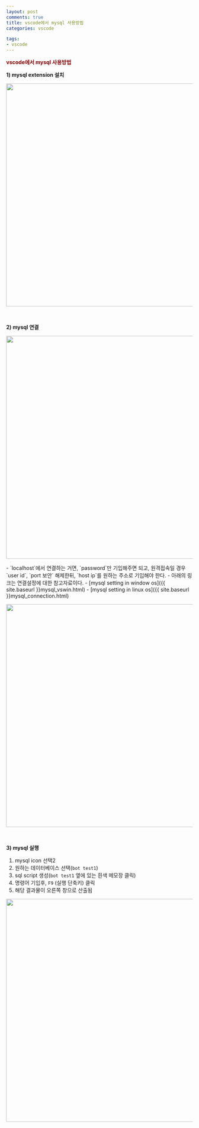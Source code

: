 ```yaml
---
layout: post
comments: true
title: vscode에서 mysql 사용방법
categories: vscode

tags:
- vscode
---
```


**<span style='color:DarkRed'>vscode에서 mysql 사용방법</span>**

**1) mysql extension 설치**

<p align="center"><img width="600" height="auto" src="../assets/figure/mysql.png"></p>


<br>

**2) mysql 연결**

<p align="center"><img width="600" height="auto" src="../assets/figure/mysql_connect.png"></p>
- `localhost`에서 연결하는 거면, `password`만 기입해주면 되고, 원격접속일 경우 `user id`, `port 보안` 해제한뒤, `host ip`를 원하는 주소로 기입해야 한다.
- 아래의 링크는 연결설정에 대한 참고자료이다.
    - [mysql setting in window os]({{ site.baseurl }}mysql_vswin.html)
    - [mysql setting in linux os]({{ site.baseurl }}mysql_connection.html)

<p align="center"><img width="600" height="auto" src="../assets/figure/mysql_connect_2.png"></p>

<br>

**3) mysql 실행**

1. mysql icon 선택2
2. 원하는 데이터베이스 선택(`bot test1`)
3. sql script 생성(`bot test1` 옆에 있는 흰색 메모장 클릭)
4. 명령어 기입후, `F9` (실행 단축키) 클릭
5. 해당 결과물이 오른쪽 창으로 산출됨

<p align="center"><img width="600" height="auto" src="../assets/figure/mysql_execute.png"></p>